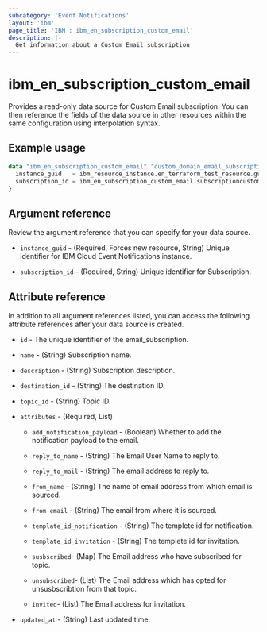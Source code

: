 ```yaml
---
subcategory: 'Event Notifications'
layout: 'ibm'
page_title: 'IBM : ibm_en_subscription_custom_email'
description: |-
  Get information about a Custom Email subscription
---
```


# ibm_en_subscription_custom_email

Provides a read-only data source for Custom Email subscription. You can then reference the fields of the data source in other resources within the same configuration using interpolation syntax.

## Example usage

```terraform
data "ibm_en_subscription_custom_email" "custom_domain_email_subscription" {
  instance_guid   = ibm_resource_instance.en_terraform_test_resource.guid
  subscription_id = ibm_en_subscription_custom_email.subscriptioncustomemail.subscription_id
}
```

## Argument reference

Review the argument reference that you can specify for your data source.

- `instance_guid` - (Required, Forces new resource, String) Unique identifier for IBM Cloud Event Notifications instance.

- `subscription_id` - (Required, String) Unique identifier for Subscription.

## Attribute reference

In addition to all argument references listed, you can access the following attribute references after your data source is created.

- `id` - The unique identifier of the email_subscription.

- `name` - (String) Subscription name.

- `description` - (String) Subscription description.

- `destination_id` - (String) The destination ID.

- `topic_id` - (String) Topic ID.

- `attributes` - (Required, List)

  - `add_notification_payload` - (Boolean) Whether to add the notification payload to the email.

  - `reply_to_name` - (String) The Email User Name to reply to.

  - `reply_to_mail` - (String) The email address to reply to.

  - `from_name` - (String) The name of email address from which email is sourced.

  - `from_email` - (String) The email from where it is sourced.  

  - `template_id_notification` - (String) The templete id for notification.  

  - `template_id_invitation` - (String) The templete id for invitation.  

  - `susbscribed`- (Map) The Email address who have subscribed for topic.

  - `unsubscribed`- (List) The Email address which has opted for unsusbscribtion from that topic.

  - `invited`- (List) The Email address for invitation.

- `updated_at` - (String) Last updated time.
